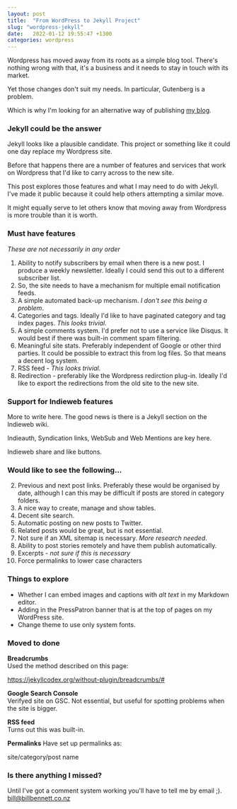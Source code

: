 ```yaml
---
layout: post
title:  "From WordPress to Jekyll Project"
slug: "wordpress-jekyll"
date:   2022-01-12 19:55:47 +1300
categories: wordpress
---
```


Wordpress has moved away from its roots as a simple blog tool. There's nothing wrong with that, it's a business and it needs to stay in touch with its market. 

Yet those changes don't suit my needs. In particular, Gutenberg is a problem. 

Which is why I'm looking for an alternative way of publishing [my blog](https://billbennett.co.nz). 


### Jekyll could be the answer
Jekyll looks like a plausible candidate. This project or something like it could one day replace my Wordpress site.

Before that happens there are a number of features and services that work on Wordpress that I'd like to carry across to the new site. 

This post explores those features and what I may need to do with Jekyll. I've made it public because it could help others attempting a similar move. 

It might equally serve to let others know that moving away from Wordpress is more trouble than it is worth. 


### Must have features
*These are not necessarily in any order*

1. Ability to notify subscribers by email when there is a new post. I produce a weekly newsletter. Ideally I could send this out to a different subscriber list. 
2. So, the site needs to have a mechanism for multiple email notification feeds. 
2. A simple automated back-up mechanism. *I don't see this being a problem*.
3. Categories and tags. Ideally I'd like to have paginated category and tag index pages. *This looks trivial*.
4. A simple comments system. I'd prefer not to use a service like Disqus. It would best if there was built-in comment spam filtering. 
5. Meaningful site stats. Preferably independent of Google or other third parties. It could be possible to extract this from log files. So that means a decent log system.
6. RSS feed - *This looks trivial*.
7. Redirection - preferably like the Wordpress redirction plug-in. Ideally I'd like to export the redirections from the old site to the new site. 


### Support for Indieweb features
More to write here. The good news is there is a Jekyll section on the Indieweb wiki. 

Indieauth, Syndication links, WebSub and Web Mentions are key here. 

Indieweb share and like buttons. 


### Would like to see the following...
2. Previous and next post links. Preferably these would be organised by date, although I can this may be difficult if posts are stored in category folders.
3. A nice way to create, manage and show tables.
4. Decent site search. 
5. Automatic posting on new posts to Twitter. 
6. Related posts would be great, but is not essential.
7. Not sure if an XML sitemap is necessary. *More research needed*.
8. Ability to post stories remotely and have them publish automatically. 
9. Excerpts - *not sure if this is necessary*
10. Force permalinks to lower case characters


### Things to explore	
- Whether I can embed images and captions with *alt text* in my Markdown editor.
- Adding in the PressPatron banner that is at the top of pages on my WordPress site.
- Change theme to use only system fonts.


### Moved to done
**Breadcrumbs**  
Used the method described on this page:

https://jekyllcodex.org/without-plugin/breadcrumbs/#

**Google Search Console**  
Verifyed site on GSC. Not essential, but useful for spotting problems when the site is bigger. 

**RSS feed**  
Turns out this was built-in. 

**Permalinks**
Have set up permalinks as: 

site/category/post name

### Is there anything I missed?
Until I've got a comment system working you'll have to tell me by email ;). [bill@billbennett.co.nz](mailto:bill@billbennett.co.nz)





